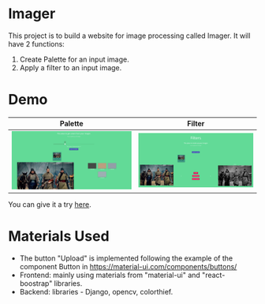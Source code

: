 # Imager
This project is to build a website for image processing called Imager. It will have 2 functions:
1. Create Palette for an input image.
2. Apply a filter to an input image. 

# Demo
Palette           |  Filter
:-------------------------:|:-------------------------:
![Palette](imager.png)  |  ![Filter](filter.png)

You can give it a try [here](https://letatanu.github.io/FinalProject/#/).
# Materials Used
- The button "Upload" is implemented following the example of the component Button in https://material-ui.com/components/buttons/
- Frontend: mainly using materials from "material-ui" and "react-boostrap" libraries.
- Backend: libraries - Django, opencv, colorthief.
